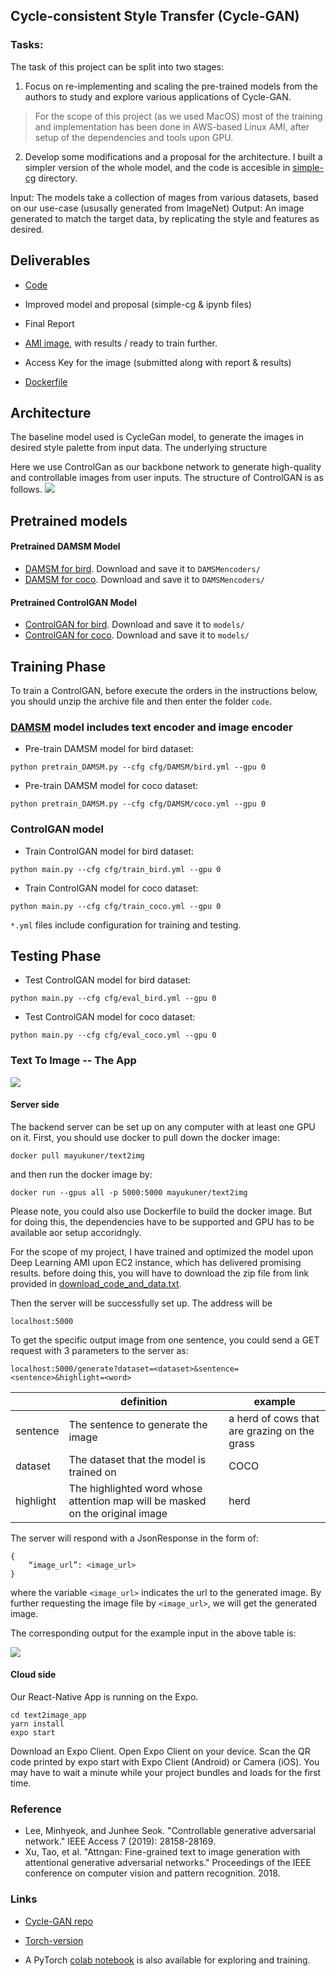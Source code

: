 ## Cycle-consistent Style Transfer (Cycle-GAN)

### Tasks:

The task of this project can be split into two stages:

1. Focus on re-implementing and scaling the pre-trained models from the authors to study and explore various applications of Cycle-GAN.

> For the scope of this project (as we used MacOS) most of the training and implementation has been done in AWS-based Linux AMI, after setup of the dependencies and tools upon GPU.


2. Develop some modifications and a proposal for the architecture. I built a simpler version of the whole model, and the code is accesible in [simple-cg](https://github.com/gvsakashb/cyc-gan/tree/master/simple-cg) directory. 
 
Input: The models take a collection of mages from various datasets, based on our use-case (ususally generated from ImageNet)
Output: An image generated to match the target data, by replicating the style and features as desired.

## Deliverables
* [Code](https://github.com/gvsakashb/cyc-gan/afadf/) 
* Improved model and proposal (simple-cg & ipynb files)
* Final Report
* [AMI image](https://hub.docker.com/repository/docker/mayukuner/text2img), with results / ready to train further.
* Access Key for the image (submitted along with report & results)

* [Dockerfile](Dockerfile)


## Architecture
The baseline model used is CycleGan model, to generate the images in desired style palette from input data. The underlying structure 

Here we use ControlGan as our backbone network to generate high-quality and controllable images from user inputs. The structure of ControlGAN is as follows.
![](https://github.com/mrlibw/ControlGAN/raw/master/archi.jpg)


## Pretrained models

#### Pretrained DAMSM Model
- [DAMSM for bird](https://drive.google.com/file/d/1dbdCgaYr3z80OVvISTbScSy5eOSqJVxv/view?usp=sharing). Download and save it to `DAMSMencoders/`
- [DAMSM for coco](https://drive.google.com/file/d/1k8FsZFQrrye4Ght1IVeuphFMhgFwOxTx/view?usp=sharing). Download and save it to `DAMSMencoders/`

#### Pretrained ControlGAN Model
- [ControlGAN for bird](https://drive.google.com/file/d/1g1Kx5-hUXfJOGlw2YK3oVa5C9IoQpnA_/view?usp=sharing). Download and save it to `models/`
- [ControlGAN for coco](https://drive.google.com/file/d/1Id5AMUFngoZ9Aj-EhMuc590Sv8E3tXjX/view?usp=sharing). Download and save it to `models/`


## Training Phase

To train a ControlGAN, before execute the orders in the instructions below, you should unzip the archive file and then enter the folder `code`.

### [DAMSM](https://github.com/taoxugit/AttnGAN) model includes text encoder and image encoder
- Pre-train DAMSM model for bird dataset:
```
python pretrain_DAMSM.py --cfg cfg/DAMSM/bird.yml --gpu 0
```
- Pre-train DAMSM model for coco dataset: 
```
python pretrain_DAMSM.py --cfg cfg/DAMSM/coco.yml --gpu 0
```
### ControlGAN model 
- Train ControlGAN model for bird dataset:
```
python main.py --cfg cfg/train_bird.yml --gpu 0
```
- Train ControlGAN model for coco dataset: 
```
python main.py --cfg cfg/train_coco.yml --gpu 0
```

`*.yml` files include configuration for training and testing.


## Testing Phase

- Test ControlGAN model for bird dataset:
```
python main.py --cfg cfg/eval_bird.yml --gpu 0
```
- Test ControlGAN model for coco dataset: 
```
python main.py --cfg cfg/eval_coco.yml --gpu 0
```


### Text To Image -- The App


![](imgs/controlgan.gif)

#### Server side

The backend server can be set up on any computer with at least one GPU on it. First, you should use docker to pull down the docker image:

```
docker pull mayukuner/text2img
```

and then run the docker image by:

```
docker run --gpus all -p 5000:5000 mayukuner/text2img
```

Please note, you could also use Dockerfile to build the docker image. But for doing this, the dependencies have to be supported and GPU has to be available aor setup accoridngly.

For the scope of my project, I have trained and optimized the model upon Deep Learning AMI upon EC2 instance, which has delivered promising results.
before doing this, you will have to download the zip file from link provided in [download_code_and_data.txt](download_code_and_data.txt).

Then the server will be successfully set up. The address will be 

```
localhost:5000
```

To get the specific output image from one sentence, you could send a GET request with 3 parameters to the server as:

```
localhost:5000/generate?dataset=<dataset>&sentence=<sentence>&highlight=<word>
```

|           | definition                                                                     | example                                      |
|-----------|--------------------------------------------------------------------------------|----------------------------------------------|
| sentence  | The sentence to generate the image                                             | a herd of cows that are grazing on the grass |
| dataset   | The dataset that the model is trained on                                       | COCO                                         |
| highlight | The highlighted word whose attention  map will be masked on the original image | herd                                         |


The server will respond with a JsonResponse in the form of:

```
{
    “image_url”: <image_url>
}
```

where the variable `<image_url>` indicates the url to the generated image. By further requesting the image file by `<image_url>`, we will get the generated image.

The corresponding output for the example input in the above table is:

![](imgs/example_output.png)

#### Cloud side


Our React-Native App is running on the Expo. 

```
cd text2image_app
yarn install
expo start
```

Download an Expo Client. Open Expo Client on your device. Scan the QR code printed by expo start with Expo Client (Android) or Camera (iOS). You may have to wait a minute while your project bundles and loads for the first time.



### Reference

- Lee, Minhyeok, and Junhee Seok. "Controllable generative adversarial network." IEEE Access 7 (2019): 28158-28169.
- Xu, Tao, et al. "Attngan: Fine-grained text to image generation with attentional generative adversarial networks." Proceedings of the IEEE conference on computer vision and pattern recognition. 2018.

### Links
- [Cycle-GAN repo](https://github.com/junyanz/pytorch-CycleGAN-and-pix2pix)

- [Torch-version](https://github.com/junyanz/CycleGAN)

- A PyTorch [colab notebook](https://colab.research.google.com/github/junyanz/pytorch-CycleGAN-and-pix2pix/blob/master/CycleGAN.ipynb) is also available for exploring and training.

